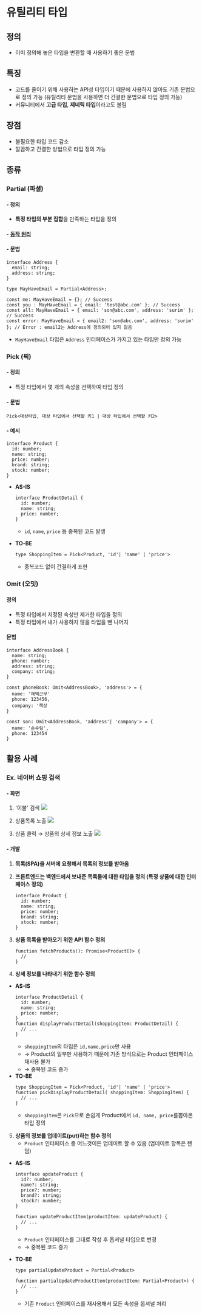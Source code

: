 # 유틸리티 타입

## 정의
- 이미 정의해 놓은 타입을 변환할 때 사용하기 좋은 문법

## 특징
- 코드를 줄이기 위해 사용하는 API성 타입이기 때문에 사용하지 않아도 기존 문법으로 정의 가능 (유틸리티 문법을 사용하면 더 간결한 문법으로 타입 정의 가능)
- 커뮤니티에서 **고급 타입**, **제네릭 타입**이라고도 불림

## 장점
- 불필요한 타입 코드 감소
- 깔끔하고 간결한 방법으로 타입 정의 가능

## 종류
### Partial (파셜)
#### - 정의
- **특정 타입의 부분 집합**을 만족하는 타입을 정의

#### - [동작 원리](https://github.com/sonsurim/TIL/blob/main/TypeScript/TypeScript_partial.md)
#### - 문법
```
interface Address {
  email: string;
  address: string;
}

type MayHaveEmail = Partial<Address>;

const me: MayHaveEmail = {}; // Success
const you : MayHaveEmail = { email: 'test@abc.com' }; // Success
const all: MayHaveEmail = { email: 'son@abc.com', address: 'surim' }; // Success
const error: MayHaveEmail = { email2: 'son@abc.com', address: 'surim' }; // Error : email2는 Address에 정의되어 있지 않음
```
- `MayHaveEmail` 타입은 `Address` 인터페이스가 가지고 있는 타입만 정의 가능

### Pick (픽)
#### - 정의
- 특정 타입에서 몇 개의 속성을 선택하여 타입 정의
#### - 문법
```
Pick<대상타입, 대상 타입에서 선택할 키1 | 대상 타입에서 선택할 키2>
```

#### - 예시
```
interface Product {
  id: number;
  name: string;
  price: number;
  brand: string;
  stock: number;
}
```
- **AS-IS**
  ```
  interface ProductDetail {
    id: number;
    name: string;
    price: number;
  }
  ```
  - `id`, `name`, `price` 등 중복된 코드 발생

- **TO-BE**
  ```
  type ShoppingItem = Pick<Product, 'id'| 'name' | 'price'>
  ```
  - 중복코드 없이 간결하게 표현

### Omit (오밋)
#### 정의
- 특정 타입에서 지정된 속성만 제거한 타입을 정의
- 특정 타입에서 내가 사용하지 않을 타입을 뺀 나머지

#### 문법
```
interface AddressBook {
  name: string;
  phone: number;
  address: string;
  company: string;
}

const phoneBook: Omit<AddressBook>, 'address'> = {
  name: '재택근무'
  phone: 123456,
  company: '책상
}

const son: Omit<AddressBook, 'address'| 'company'> = {
  name: '손수림',
  phone: 123454
}
```

## 활용 사례
### Ex. 네이버 쇼핑 검색

#### - 화면
1. '이불' 검색
   ![](/TypeScript/images/utility2.png)

2. 상품목록 노출
   ![](/TypeScript/images/utility.png)

3. 상품 클릭 → 상품의 상세 정보 노출
   ![](/TypeScript/images/utility3.png)

#### - 개발
1. **목록(SPA)을 서버에 요청해서 목록의 정보를 받아옴**

2. **프론트엔드는 백엔드에서 보내준 목록들에 대한 타입을 정의 (특정 상품에 대한 인터페이스 정의)**
    ```
    interface Product {
      id: number;
      name: string;
      price: number;
      brand: string;
      stock: number;
    }
    ```

3. **상품 목록을 받아오기 위한 API 함수 정의**
    ```
    function fetchProducts(): Promise<Product[]> {
      //
    }
    ```

4. **상세 정보를 나타내기 위한 함수 정의**
  - **AS-IS**
    ```
    interface ProductDetail {
      id: number;
      name: string;
      price: number;
    }
    function displayProductDetail(shoppingItem: ProductDetail) {
      // ...
    }
    ```
    - `shoppingItem`의 타입은 `id,name,price`만 사용
    - → Product의 일부만 사용하기 때문에 기존 방식으로는 Product 인터페이스 재사용 불가
    - → 중복된 코드 증가
  - **TO-BE**
    ```
    type ShoppingItem = Pick<Product, 'id'| 'name' | 'price'>
    function pickDisplayProductDetail( shoppingItem: ShoppingItem) {
      // ...
    }
    ```
    - `shoppingItem`은 `Pick`으로 손쉽게 Product에서 `id, name, price`를뽑아온 타입 정의

5. **상품의 정보를 업데이트(put)하는 함수 정의**
   - `Product` 인터페이스 중 어느것이든 업데이트 할 수 있음 (업데이트 항목은 랜덤)
  - **AS-IS**
    ```
    interface updateProduct {
      id?: number;
      name?: string;
      price?: number;
      brand?: string;
      stock?: number;
    }

    function updateProductItem(productItem: updateProduct) {
      // ...
    }
    ```
    - `Product` 인터페이스를 그대로 작성 후 옵셔널 타입으로 변경
    - → 중복된 코드 증가

  - **TO-BE**
    ```
    type partialUpdateProduct = Partial<Product>

    function partialUpdateProductItem(productItem: Partial<Product>) {
      // ...
    }
    ```
    - 기존 `Product` 인터페이스를 재사용해서 모든 속성을 옵셔널 처리
